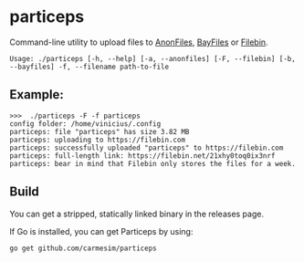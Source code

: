 # particeps

Command-line utility to upload files to [AnonFiles](https://anonfiles.com/), [BayFiles](https://bayfiles.com/) or [Filebin](https://filebin.net).

```
Usage: ./particeps [-h, --help] [-a, --anonfiles] [-F, --filebin] [-b, --bayfiles] -f, --filename path-to-file
```

## Example:

```shell
>>>  ./particeps -F -f particeps
config folder: /home/vinicius/.config
particeps: file "particeps" has size 3.82 MB
particeps: uploading to https://filebin.com
particeps: successfully uploaded "particeps" to https://filebin.com
particeps: full-length link: https://filebin.net/21xhy0toq0ix3nrf
particeps: bear in mind that Filebin only stores the files for a week.
```

## Build

You can get a stripped, statically linked binary in the releases page.

If Go is installed, you can get Particeps by using:

```
go get github.com/carmesim/particeps
```

